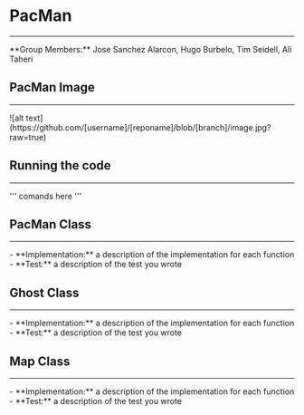 # PacMan
<hr>
**Group Members:**  Jose Sanchez Alarcon, Hugo Burbelo, Tim Seidell, Ali Taheri

## PacMan Image
<hr>
![alt text](https://github.com/[username]/[reponame]/blob/[branch]/image.jpg?raw=true)

## Running the code
<hr>
'''
comands here
'''

## PacMan Class
<hr>
- **Implementation:** a description of the implementation for each function
- **Test:** a description of the test you wrote

## Ghost Class
<hr>
- **Implementation:** a description of the implementation for each function
- **Test:** a description of the test you wrote

## Map Class
<hr>
- **Implementation:** a description of the implementation for each function
- **Test:** a description of the test you wrote
